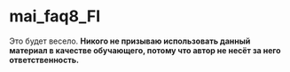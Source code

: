 # mai_faq8_FI
Это будет весело. 
**Никого не призываю использовать данный материал в качестве обучающего, потому что автор не несёт за него ответственность.**
